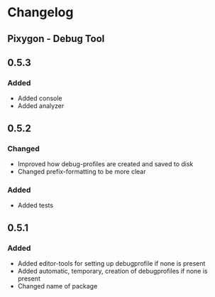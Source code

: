 # Changelog 
## Pixygon - Debug Tool

## 0.5.3
### Added
- Added console
- Added analyzer

## 0.5.2
### Changed
- Improved how debug-profiles are created and saved to disk
- Changed prefix-formatting to be more clear
### Added
- Added tests

## 0.5.1
### Added
- Added editor-tools for setting up debugprofile if none is present
- Added automatic, temporary, creation of debugprofiles if none is present
- Changed name of package